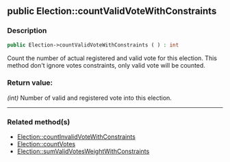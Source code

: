 ## public Election::countValidVoteWithConstraints

### Description    

```php
public Election->countValidVoteWithConstraints ( ) : int
```

Count the number of actual registered and valid vote for this election. This method don't ignore votes constraints, only valid vote will be counted.
    

### Return value:   

*(int)* Number of valid and registered vote into this election.


---------------------------------------

### Related method(s)      

* [Election::countInvalidVoteWithConstraints](../Election%20Class/public%20Election--countInvalidVoteWithConstraints.md)    
* [Election::countVotes](../Election%20Class/public%20Election--countVotes.md)    
* [Election::sumValidVotesWeightWithConstraints](../Election%20Class/public%20Election--sumValidVotesWeightWithConstraints.md)    
